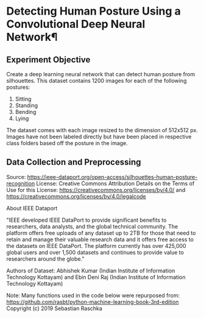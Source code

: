 # Detecting Human Posture Using a Convolutional Deep Neural Network¶


## Experiment Objective
Create a deep learning neural network that can detect human posture from silhouettes. This dataset contains 1200 images for each of the following postures:

1. Sitting
2. Standing
3. Bending
4. Lying

The dataset comes with each image resized to the dimension of 512x512 px. Images have not been labeled directly but have been placed in respective class folders based off the posture in the image.

## Data Collection and Preprocessing
Source: https://ieee-dataport.org/open-access/silhouettes-human-posture-recognition License: Creative Commons Attribution Details on the Terms of Use for this License: https://creativecommons.org/licenses/by/4.0/ and https://creativecommons.org/licenses/by/4.0/legalcode

About IEEE Dataport

"IEEE developed IEEE DataPort to provide significant benefits to researchers, data analysts, and the global technical community. The platform offers free uploads of any dataset up to 2TB for those that need to retain and manage their valuable research data and it offers free access to the datasets on IEEE DataPort. The platform currently has over 425,000 global users and over 1,500 datasets and continues to provide value to researchers around the globe."

Authors of Dataset: Abhishek Kumar (Indian Institute of Information Technology Kottayam) and Ebin Deni Raj (Indian Institute of Information Technology Kottayam)

Note: Many functions used in the code below were repurposed from: https://github.com/rasbt/python-machine-learning-book-3rd-edition Copyright (c) 2019 Sebastian Raschka
